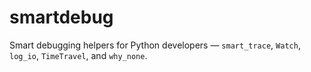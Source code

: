 # smartdebug

Smart debugging helpers for Python developers — `smart_trace`, `Watch`, `log_io`, `TimeTravel`, and `why_none`.
